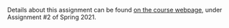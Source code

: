 Details about this assignment can be found [on the course webpage](http://cs231n.github.io/), under Assignment #2 of Spring 2021.

